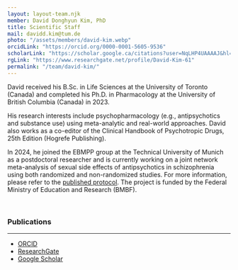 ```yaml
---
layout: layout-team.njk
member: David Donghyun Kim, PhD
title: Scientific Staff
mail: davidd.kim@tum.de
photo: "/assets/members/david-kim.webp"
orcidLink: "https://orcid.org/0000-0001-5605-9536"
scholarLink: "https://scholar.google.ca/citations?user=NqLHP4UAAAAJ&hl=en"
rgLink: "https://www.researchgate.net/profile/David-Kim-61"
permalink: "/team/david-kim/"
---
```


David received his B.Sc. in Life Sciences at the University of Toronto (Canada) and completed his Ph.D. in Pharmacology at the University of British Columbia (Canada) in 2023. 

His research interests include psychopharmacology (e.g., antipsychotics and substance use) using meta-analytic and real-world approaches. David also works as a co-editor of the Clinical Handbook of Psychotropic Drugs, 25th Edition (Hogrefe Publishing). 

In 2024, he joined the EBMPP group at the Technical University of Munich as a postdoctoral researcher and is currently working on a joint network meta-analysis of sexual side effects of antipsychotics in schizophrenia using both randomized and non-randomized studies. For more information, please refer to the [published protocol](https://doi.org/10.12688/f1000research.154742.1). The project is funded by the Federal Ministry of Education and Research (BMBF).

<br>

### Publications
---

- [ORCID](https://orcid.org/0000-0001-5605-9536)
- [ResearchGate](https://www.researchgate.net/profile/David-Kim-61)
- [Google Scholar](https://scholar.google.ca/citations?user=NqLHP4UAAAAJ&hl=en)